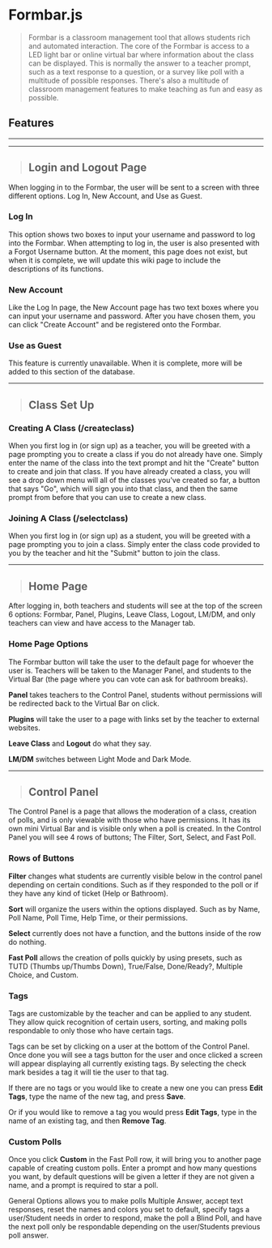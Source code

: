 # Formbar.js
> Formbar is a classroom management tool that allows students rich and automated interaction. The core of the Formbar is access to a LED light bar or online virtual bar where information about the class can be displayed. This is normally the answer to a teacher prompt, such as a text response to a question, or a survey like poll with a multitude of possible responses. There's also a multitude of classroom management features to make teaching as fun and easy as possible.

## Features


***

***
> ## Login and Logout Page
When logging in to the Formbar, the user will be sent to a screen with three different options. Log In, New Account, and Use as Guest.

### Log In
This option shows two boxes to input your username and password to log into the Formbar. When attempting to log in, the user is also presented with a Forgot Username button. At the moment, this page does not exist, but when it is complete, we will update this wiki page to include the descriptions of its functions.

### New Account
Like the Log In page, the New Account page has two text boxes where you can input your username and password. After you have chosen them, you can click "Create Account" and be registered onto the Formbar. 

### Use as Guest
This feature is currently unavailable. When it is complete, more will be added to this section of the database.

***

> ## Class Set Up
### Creating A Class (/createclass)
When you first log in (or sign up) as a teacher, you will be greeted with a page prompting you to create a class if you do not already have one. Simply enter the name of the class into the text prompt and hit the "Create" button to create and join that class. If you have already created a class, you will see a drop down menu will all of the classes you've created so far, a button that says "Go", which will sign you into that class, and then the same prompt from before that you can use to create a new class. 

### Joining A Class (/selectclass)
When you first log in (or sign up) as a student, you will be greeted with a page prompting you to join a class. Simply enter the class code provided to you by the teacher and hit the "Submit" button to join the class.

***

> ## Home Page
After logging in, both teachers and students will see at the top of the screen 6 options: Formbar, Panel, Plugins, Leave Class, Logout, LM/DM, and only teachers can view and have access to the Manager tab.

### Home Page Options
The Formbar button will take the user to the default page for whoever the user is. Teachers will be taken to the Manager Panel, and students to the Virtual Bar (the page where you can vote can ask for bathroom breaks).

**Panel** takes teachers to the Control Panel, students without permissions will be redirected back to the Virtual Bar on click.

**Plugins** will take the user to a page with links set by the teacher to external websites.

**Leave Class** and **Logout** do what they say.

**LM/DM** switches between Light Mode and Dark Mode.

***

> ## Control Panel
The Control Panel is a page that allows the moderation of a class, creation of polls, and is only viewable with those who have permissions. It has its own mini Virtual Bar and is visible only when a poll is created. In the Control Panel you will see 4 rows of buttons; The Filter, Sort, Select, and Fast Poll.

### Rows of Buttons
**Filter** changes what students are currently visible below in the control panel depending on certain conditions. Such as if they responded to the poll or if they have any kind of ticket (Help or Bathroom).

**Sort** will organize the users within the options displayed. Such as by Name, Poll Name, Poll Time, Help Time, or their permissions.

**Select** currently does not have a function, and the buttons inside of the row do nothing.

**Fast Poll** allows the creation of polls quickly by using presets, such as TUTD (Thumbs up/Thumbs Down), True/False, Done/Ready?, Multiple Choice, and Custom.

### Tags
Tags are customizable by the teacher and can be applied to any student. They allow quick recognition of certain users, sorting, and making polls respondable to only those who have certain tags.

Tags can be set by clicking on a user at the bottom of the Control Panel. Once done you will see a tags button for the user and once clicked a screen will appear displaying all currently existing tags. By selecting the check mark besides a tag it will tie the user to that tag. 

If there are no tags or you would like to create a new one you can press **Edit Tags**, type the name of the new tag, and press **Save**. 

Or if you would like to remove a tag you would press **Edit Tags**, type in the name of an existing tag, and then **Remove Tag**.

### Custom Polls
Once you click **Custom** in the Fast Poll row, it will bring you to another page capable of creating custom polls. Enter a prompt and how many questions you want, by default questions will be given a letter if they are not given a name, and a prompt is required to star a poll.

General Options allows you to make polls Multiple Answer, accept text responses, reset the names and colors you set to default, specify tags a user/Student needs in order to respond, make the poll a Blind Poll, and have the next poll only be respondable depending on the user/Students previous poll answer.


